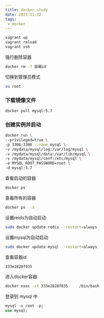 ```yaml
---
title: docker study
date: 2021-11-22 
tags:
 - docker
---
```

```sh
vagrant up
vagrant reload
vagrant ssh
```
强行删除容器
```sh
docker rm -f 容器id
```

切换到管理员模式
```sh
su root 
```
### 下载镜像文件
```sh
docker pull mysql:5.7
```
### 创建实例并启动
```sh
docker run \
--privileged=true \
-p 3306:3306 --name mysql \
-v /mydata/mysql/log:/var/log/mysql \
-v /mydata/mysql/data:/var/lib/mysql \
-v /mydata/mysql/conf:/etc/mysql \
-e MYSQL_ROOT_PASSWORD=root \
-d mysql:5.7
```
查看启动的容器
```sh
docker ps 
```
查看所有的容器
```sh
docker ps  -a
```
设置reids为自动启动
```sh
sudo docker update redis --restart=always
```
设置mysql为自动启动
```sh
sudo docker update mysql --restart=always
```
查看容器id
```sh
333e2828f035   
```
进入docker容器
```sh
docker exec -it 333e2828f035     /bin/bash
```
登录到 mysql 中
```sql
mysql -u root -p;
use mysql;
```

